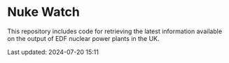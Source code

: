 # Nuke Watch

This repository includes code for retrieving the latest information available on the output of EDF nuclear power plants in the UK.

Last updated: 2024-07-20 15:11